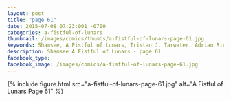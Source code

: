 ```yaml
---
layout: post
title: "page 61"
date: 2015-07-08 07:23:001 -0700
categories: a-fistful-of-lunars
thumbnail: /images/comics/thumbs/a-fistful-of-lunars-page-61.jpg
keywords: Shamsee, A Fistful of Lunars, Tristan J. Tarwater, Adrian Ricker
description: Shamsee A Fistful of Lunars - page 61
facebook_type: 
facebook_image: /images/comics/a-fistful-of-lunars-page-61.jpg
---
```

{% include figure.html src="a-fistful-of-lunars-page-61.jpg" alt="A Fistful of Lunars Page 61" %}